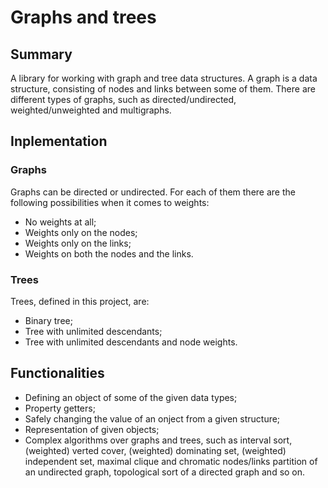 # Graphs and trees

## Summary
A library for working with graph and tree data structures.
A graph is a data structure, consisting of nodes and links between some of them. There are different types of graphs, such as directed/undirected, weighted/unweighted and multigraphs.

## Inplementation
### Graphs
Graphs can be directed or undirected. For each of them there are the following possibilities when it comes to weights:
- No weights at all;
- Weights only on the nodes;
- Weights only on the links;
- Weights on both the nodes and the links.

### Trees
Trees, defined in this project, are:
- Binary tree;
- Tree with unlimited descendants;
- Tree with unlimited descendants and node weights.

## Functionalities
- Defining an object of some of the given data types;
- Property getters;
- Safely changing the value of an onject from a given structure;
- Representation of given objects;
- Complex algorithms over graphs and trees, such as interval sort, (weighted) verted cover, (weighted) dominating set, (weighted) independent set, maximal clique and chromatic nodes/links partition of an undirected graph, topological sort of a directed graph and so on.
